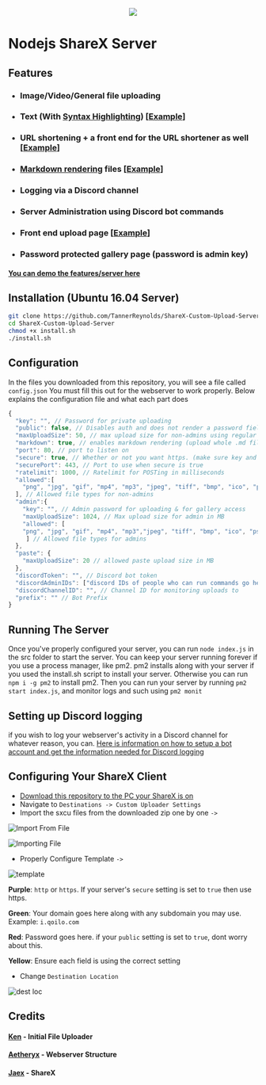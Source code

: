 <p align="center">
  <img src="https://qoilo.com/8yh8I9.gif">
</p>

# Nodejs ShareX Server
## Features

- ### Image/Video/General file uploading
- ### Text (With [Syntax Highlighting](https://highlightjs.org/)) [[Example](http://155.138.230.9/SSuaQ)]
- ### URL shortening + a front end for the URL shortener as well [[Example](http://155.138.230.9/short)]
- ### [Markdown rendering](https://github.com/jonschlinkert/remarkable) files [[Example](http://155.138.230.9/5xc9Jk)]
- ### Logging via a Discord channel
- ### Server Administration using Discord bot commands
- ### Front end upload page [[Example](http://155.138.230.9/upload)]
- ### Password protected gallery page (password is admin key)

#### [You can demo the features/server here](http://155.138.230.9/)

## Installation (Ubuntu 16.04 Server)
```sh
git clone https://github.com/TannerReynolds/ShareX-Custom-Upload-Server.git
cd ShareX-Custom-Upload-Server
chmod +x install.sh
./install.sh
```

## Configuration

In the files you downloaded from this repository, you will see a file called `config.json` 
You must fill this out for the webserver to work properly. Below explains the configuration file and what each part does

```js
{
  "key": "", // Password for private uploading
  "public": false, // Disables auth and does not render a password field for /upload
  "maxUploadSize": 50, // max upload size for non-admins using regular key in MB
  "markdown": true, // enables markdown rendering (upload whole .md file for render)
  "port": 80, // port to listen on
  "secure": true, // Whether or not you want https. (make sure key and cert.pem are in src directory)
  "securePort": 443, // Port to use when secure is true
  "ratelimit": 1000, // Ratelimit for POSTing in milliseconds
  "allowed":[
    "png", "jpg", "gif", "mp4", "mp3", "jpeg", "tiff", "bmp", "ico", "psd", "eps", "raw", "cr2", "nef", "sr2", "orf", "svg", "wav", "webm", "aac", "flac", "ogg", "wma", "m4a", "gifv"
  ], // Allowed file types for non-admins
  "admin":{
    "key": "", // Admin password for uploading & for gallery access
    "maxUploadSize": 1024, // Max upload size for admin in MB
    "allowed": [
    "png", "jpg", "gif", "mp4", "mp3","jpeg", "tiff", "bmp", "ico", "psd", "eps", "raw", "cr2", "nef", "sr2", "orf", "svg", "wav", "webm", "aac", "flac", "ogg", "wma", "m4a", "gifv", "html"
     ] // Allowed file types for admins
  },
  "paste": {
    "maxUploadSize": 20 // allowed paste upload size in MB
  },
  "discordToken": "", // Discord bot token
  "discordAdminIDs": ["discord IDs of people who can run commands go here", "Like this"], // User IDs in an array
  "discordChannelID": "", // Channel ID for monitoring uploads to
  "prefix": "" // Bot Prefix
}
```

## Running The Server
Once you've properly configured your server, you can run `node index.js` in the src folder to start the server.
You can keep your server running forever if you use a process manager, like pm2. pm2 installs along with your server if you used the install.sh script to install your server. Otherwise you can run `npm i -g pm2` to install pm2. Then you can run your server by running `pm2 start index.js`, and monitor logs and such using `pm2 monit`

## Setting up Discord logging
if you wish to log your webserver's activity in a Discord channel for whatever reason, you can.
[Here is information on how to setup a bot account and get the information needed for Discord logging](https://github.com/reactiflux/discord-irc/wiki/Creating-a-discord-bot-&-getting-a-token)

## Configuring Your ShareX Client
 - [Download this repository to the PC your ShareX is on](https://github.com/TannerReynolds/ShareX-Custom-Upload-Server/archive/master.zip)
 - Navigate to `Destinations -> Custom Uploader Settings`
 - Import the sxcu files from the downloaded zip one by one `->`
  
  ![Import From File](https://qoilo.com/Ho38au)
  
  ![Importing File](https://qoilo.com/f3BN0R)
  
 - Properly Configure Template `->`
 
 ![template](https://qoilo.com/ZKEdQn)
 
 **Purple**: `http` or `https`. If your server's `secure` setting is set to `true` then use https.
 
 **Green**: Your domain goes here along with any subdomain you may use. Example: `i.qoilo.com`
 
 **Red**: Password goes here. if your `public` setting is set to `true`, dont worry about this.
 
 **Yellow**: Ensure each field is using the correct setting
 
 - Change `Destination Location`

![dest loc](https://qoilo.com/tDFV7n)

## Credits
#### [Ken](https://github.com/NotWeeb) - Initial File Uploader
#### [Aetheryx](https://github.com/aetheryx) - Webserver Structure
#### [Jaex](https://github.com/Jaex) - ShareX
